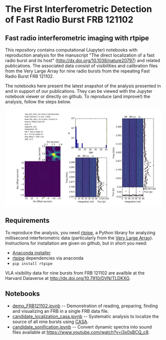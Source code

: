 # The First Interferometric Detection of Fast Radio Burst FRB 121102

## Fast radio interferometric imaging with rtpipe

This repository contains computational (Jupyter) notebooks with reproduction analysis for the manuscript "The direct localization of a fast radio burst and its host" (http://dx.doi.org/10.1038/nature20797) and related publications. The associated data consist of visibilities and calibration files from the Very Large Array for nine radio bursts from the repeating Fast Radio Burst FRB 121102.

The notebooks here present the latest snapshot of the analysis presented in and in support of our publications. They can be viewed with the Jupyter notebook viewer or directly on github. To reproduce (and improve!) the analysis, follow the steps below.

![First interferometric localization](cands_16A-459_TEST_1hr.57623.72670021991_sc6-seg163-i95-dm4-dt0.png)

## Requirements

To reproduce the analysis, you need [rtpipe](https://github.com/caseyjlaw/rtpipe), a Python library for analyzing millisecond interferometric data (particularly from the [Very Large Array](https://science.nrao.edu/facilities/vla)). Instructions for installation are given on github, but in short you need:

- [Anaconda installer](https://www.continuum.io/downloads)
- [rtpipe](https://github.com/caseyjlaw/rtpipe) dependencies via anaconda
- `pip install rtpipe`

VLA visibility data for nine bursts from FRB 121102 are availble at the Harvard Dataverse at http://dx.doi.org/10.7910/DVN/TLDKXG.

## Notebooks

- [demo_FRB121102.ipynb](https://github.com/caseyjlaw/FRB121102/blob/master/demo_FRB121102.ipynb) -- Demonstration of reading, preparing, finding and visualizing an FRB in a single FRB data file.
- [candidate_localization_casa.ipynb](https://github.com/caseyjlaw/FRB121102/blob/master/candidate_localization_casa.ipynb) -- Systematic analysis to localize the source of all nine bursts using [CASA](http://casa.nrao.edu).
- [candidate_sonification.ipynb](https://github.com/caseyjlaw/FRB121102/blob/master/candidate_sonification.ipynb) -- Convert dynamic spectra into sound files available at https://www.youtube.com/watch?v=i3x0sBCQ_c8.

